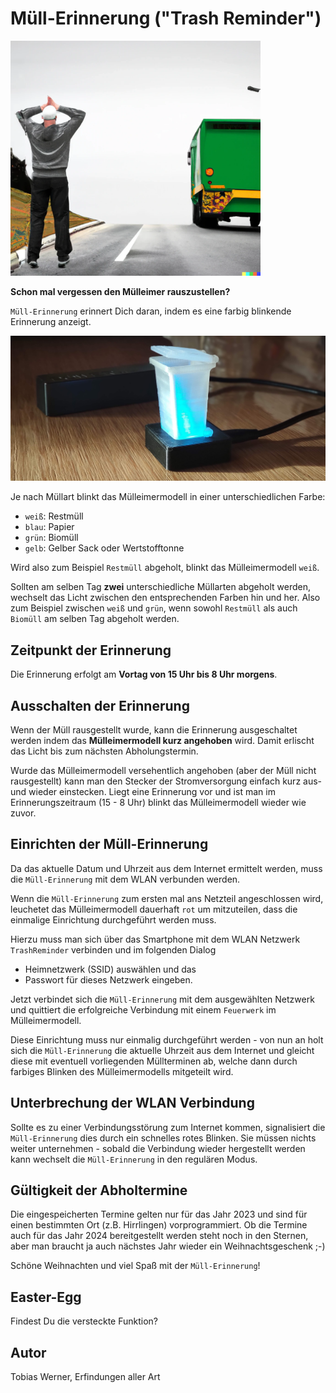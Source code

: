 # Müll-Erinnerung ("Trash Reminder")

<img src="./pictures/missedGarbageTruck.png" width="400">

**Schon mal vergessen den Mülleimer rauszustellen?**

`Müll-Erinnerung` erinnert Dich daran, indem es eine farbig blinkende Erinnerung anzeigt.

![bild](./pictures/TrashReminder.jpg)

Je nach Müllart blinkt das Mülleimermodell in einer unterschiedlichen Farbe:
- `weiß`: Restmüll
- `blau`: Papier
- `grün`: Biomüll
- `gelb`: Gelber Sack oder Wertstofftonne

Wird also zum Beispiel `Restmüll` abgeholt, blinkt das Mülleimermodell `weiß`.

Sollten am selben Tag **zwei** unterschiedliche Müllarten abgeholt werden, wechselt das Licht zwischen den entsprechenden Farben hin und her. Also zum Beispiel zwischen `weiß` und `grün`, wenn sowohl `Restmüll` als auch `Biomüll` am selben Tag abgeholt werden.

## Zeitpunkt der Erinnerung
Die Erinnerung erfolgt am **Vortag von 15 Uhr bis 8 Uhr morgens**. 

## Ausschalten der Erinnerung
Wenn der Müll rausgestellt wurde, kann die Erinnerung ausgeschaltet werden indem das **Mülleimermodell kurz angehoben** wird. Damit erlischt das Licht bis zum nächsten Abholungstermin.

Wurde das Mülleimermodell versehentlich angehoben (aber der Müll nicht rausgestellt) kann man den Stecker der Stromversorgung einfach kurz aus- und wieder einstecken. Liegt eine Erinnerung vor und ist man im Erinnerungszeitraum (15 - 8 Uhr) blinkt das Mülleimermodell wieder wie zuvor.  

## Einrichten der Müll-Erinnerung
Da das aktuelle Datum und Uhrzeit aus dem Internet ermittelt werden, muss die `Müll-Erinnerung` mit dem WLAN verbunden werden.

Wenn die `Müll-Erinnerung` zum ersten mal ans Netzteil angeschlossen wird, leuchetet das Mülleimermodell dauerhaft `rot` um mitzuteilen, dass die einmalige Einrichtung durchgeführt werden muss.

Hierzu muss man sich über das Smartphone mit dem WLAN Netzwerk `TrashReminder` verbinden und im folgenden Dialog
- Heimnetzwerk (SSID) auswählen und das
- Passwort für dieses Netzwerk eingeben.

Jetzt verbindet sich die `Müll-Erinnerung` mit dem ausgewählten Netzwerk und quittiert die erfolgreiche Verbindung mit einem `Feuerwerk` im Mülleimermodell.

Diese Einrichtung muss nur einmalig durchgeführt werden - von nun an holt sich die `Müll-Erinnerung` die aktuelle Uhrzeit aus dem Internet und gleicht diese mit eventuell vorliegenden Müllterminen ab, welche dann durch farbiges Blinken des Mülleimermodells mitgeteilt wird.

## Unterbrechung der WLAN Verbindung
Sollte es zu einer Verbindungsstörung zum Internet kommen, signalisiert die `Müll-Erinnerung` dies durch ein schnelles rotes Blinken. Sie müssen nichts weiter unternehmen - sobald die Verbindung wieder hergestellt werden kann wechselt die `Müll-Erinnerung` in den regulären Modus.

## Gültigkeit der Abholtermine
Die eingespeicherten Termine gelten nur für das Jahr 2023 und sind für einen bestimmten Ort (z.B. Hirrlingen) vorprogrammiert.
Ob die Termine auch für das Jahr 2024 bereitgestellt werden steht noch in den Sternen, aber man braucht ja auch nächstes Jahr wieder ein Weihnachtsgeschenk ;-)

Schöne Weihnachten und viel Spaß mit der `Müll-Erinnerung`!

## Easter-Egg
Findest Du die versteckte Funktion?

## Autor

Tobias Werner, Erfindungen aller Art
